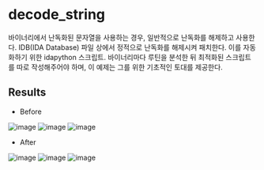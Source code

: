 # decode_string
바이너리에서 난독화된 문자열을 사용하는 경우, 일반적으로 난독화를 해제하고 사용한다. IDB(IDA Database) 파일 상에서 정적으로 난독화를 해제시켜 패치한다. 이를 자동화하기 위한 idapython 스크립트. 바이너리마다 루틴을 분석한 뒤 최적화된 스크립트를 따로 작성해주어야 하며, 이 예제는 그를 위한 기초적인 토대를 제공한다.

## Results
- Before

![image](https://user-images.githubusercontent.com/49597086/128155181-2abfc218-185c-46b4-9bbd-d59f842b5a81.png)
![image](https://user-images.githubusercontent.com/49597086/128155332-2dafcd5d-54e9-45d8-95a9-282a8acb1021.png)
![image](https://user-images.githubusercontent.com/49597086/128155431-fe14956b-efe3-4e14-8979-0b9f964145f6.png)

- After

![image](https://user-images.githubusercontent.com/49597086/128155798-b29b2104-d889-4560-852e-cb3c9a22d4d2.png)
![image](https://user-images.githubusercontent.com/49597086/128155847-12b6326a-a038-485b-a6cd-dd1a5c4e521b.png)
![image](https://user-images.githubusercontent.com/49597086/128155887-06375e39-a214-4bb9-878a-9c437f0f9445.png)
